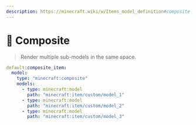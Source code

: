 ```yaml
---
description: https://minecraft.wiki/w/Items_model_definition#composite
---
```


# 🧩 Composite

> Render multiple sub-models in the same space.

```yaml
default:composite_item:
  model:
    type: "minecraft:composite"
    models:
      - type: minecraft:model
        path: "minecraft:item/custom/model_1"
      - type: minecraft:model
        path: "minecraft:item/custom/model_2"
      - type: minecraft:model
        path: "minecraft:item/custom/model_3"
```
